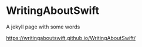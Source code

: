 # WritingAboutSwift

A jekyll page with some words

https://writingaboutswift.github.io/WritingAboutSwift/
